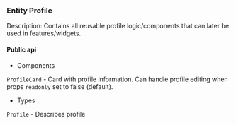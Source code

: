 ### Entity Profile

Description: Contains all reusable profile logic/components that can later be used in features/widgets.

#### Public api

- Components

`ProfileCard` - Card with profile information. Can handle profile editing when props `readonly` set to false (default).

- Types

`Profile` - Describes profile
